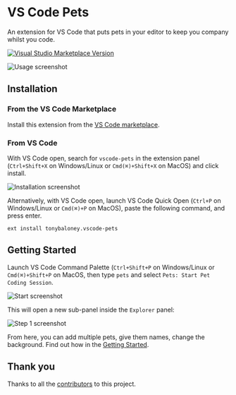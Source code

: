# VS Code Pets

An extension for VS Code that puts pets in your editor to keep you company whilst you code.

[![Visual Studio Marketplace Version](https://img.shields.io/visual-studio-marketplace/v/tonybaloney.vscode-pets?color=blue&logo=visual-studio)](https://marketplace.visualstudio.com/items?itemName=tonybaloney.vscode-pets&WT.mc_id=python-17801-anthonyshaw)

![Usage screenshot](source/_static/summonersRift.gif)

## Installation

### From the VS Code Marketplace

Install this extension from the [VS Code marketplace](https://marketplace.visualstudio.com/items?itemName=tonybaloney.vscode-pets&WT.mc_id=python-17801-anthonyshaw).

### From VS Code

With VS Code open, search for `vscode-pets` in the extension panel (`Ctrl+Shift+X` on Windows/Linux or `Cmd(⌘)+Shift+X` on MacOS) and click install.

![Installation screenshot](source/_static/install.png)

Alternatively, with VS Code open, launch VS Code Quick Open (`Ctrl+P` on Windows/Linux or `Cmd(⌘)+P` on MacOS), paste the following command, and press enter.

`ext install tonybaloney.vscode-pets`

## Getting Started

Launch VS Code Command Palette (`Ctrl+Shift+P` on Windows/Linux or `Cmd(⌘)+Shift+P` on MacOS, then type `pets` and select `Pets: Start Pet Coding Session`.

![Start screenshot](source/_static/start_pet_coding.png)

This will open a new sub-panel inside the `Explorer` panel:

![Step 1 screenshot](source/_static/pet-in-default-explorer.png)

From here, you can add multiple pets, give them names, change the background. Find out how in the [Getting Started](getting-started.md).

## Thank you

Thanks to all the [contributors](https://github.com/tonybaloney/vscode-pets/graphs/contributors) to this project.
